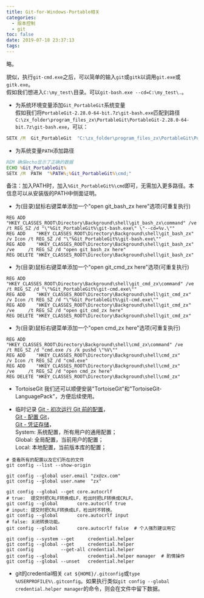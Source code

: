 ```yaml
---
title: Git-for-Windows-Portable相关
categories:
  - 版本控制
  - git
toc: false
date: 2019-07-18 23:37:13
tags:
---
```

略。
<!-- more -->

貌似，执行`git-cmd.exe`之后，可以简单的输入`git`或`gitk`以调用`git.exe`或`gitk.exe`。  
假如我们想进入`C:\my_test\`目录。可以`git-bash.exe --cd=C:\my_test\.`。  

* 为系统环境变量添加`Git_PortableGit`系统变量  
假如我们将`PortableGit-2.28.0-64-bit.7z\git-bash.exe`匹配到路径`C:\zx_folder\program_files_zx\PortableGit\PortableGit-2.28.0-64-bit.7z\git-bash.exe`，可以：
```bat
SETX /M  Git_PortableGit  "C:\zx_folder\program_files_zx\PortableGit\PortableGit-2.28.0-64-bit.7z"
```

* 为系统变量`PATH`添加路径  
```bat
REM 确保echo显示了正确的数据
ECHO %Git_PortableGit%
SETX /M  PATH  "%PATH%;%Git_PortableGit%\cmd;"
```
备注：加入PATH时，加入`%Git_PortableGit%\cmd`即可，无需加入更多路径。本信息可以从安装版的PATH中侧面证明。

* 为(目录)鼠标右键菜单添加一个"open git_bash_zx here"选项(可重复执行)
```
REG ADD    "HKEY_CLASSES_ROOT\Directory\Background\shell\git_bash_zx\command" /ve     /t REG_SZ /d "\"%Git_PortableGit%\git-bash.exe\" \"--cd=%v.\""
REG ADD    "HKEY_CLASSES_ROOT\Directory\Background\shell\git_bash_zx"         /v Icon /t REG_SZ /d "\"%Git_PortableGit%\git-bash.exe\""
REG ADD    "HKEY_CLASSES_ROOT\Directory\Background\shell\git_bash_zx"         /ve     /t REG_SZ /d "open git_bash_zx here"
REG DELETE "HKEY_CLASSES_ROOT\Directory\Background\shell\git_bash_zx"
```

* 为(目录)鼠标右键菜单添加一个"open git_cmd_zx here"选项(可重复执行)
```
REG ADD    "HKEY_CLASSES_ROOT\Directory\Background\shell\git_cmd_zx\command" /ve     /t REG_SZ /d "\"%Git_PortableGit%\git-cmd.exe\""
REG ADD    "HKEY_CLASSES_ROOT\Directory\Background\shell\git_cmd_zx"         /v Icon /t REG_SZ /d "\"%Git_PortableGit%\git-cmd.exe\""
REG ADD    "HKEY_CLASSES_ROOT\Directory\Background\shell\git_cmd_zx"         /ve     /t REG_SZ /d "open git_cmd_zx here"
REG DELETE "HKEY_CLASSES_ROOT\Directory\Background\shell\git_cmd_zx"
```

* 为(目录)鼠标右键菜单添加一个"open cmd_zx here"选项(可重复执行)
```
REG ADD    "HKEY_CLASSES_ROOT\Directory\Background\shell\cmd_zx\command" /ve     /t REG_SZ /d "cmd.exe /s /k pushd \"%V\""
REG ADD    "HKEY_CLASSES_ROOT\Directory\Background\shell\cmd_zx"         /v Icon /t REG_SZ /d "cmd.exe"
REG ADD    "HKEY_CLASSES_ROOT\Directory\Background\shell\cmd_zx"         /ve     /t REG_SZ /d "open cmd_zx here"
REG DELETE "HKEY_CLASSES_ROOT\Directory\Background\shell\cmd_zx"
```

* TortoiseGit
我们还可以顺便安装"TortoiseGit"和"TortoiseGit-LanguagePack"，方便后续使用。

* 临时记录
[Git - 初次运行 Git 前的配置](https://git-scm.com/book/zh/v2/起步-初次运行-Git-前的配置)，  
[Git - 配置 Git](https://git-scm.com/book/zh/v2/自定义-Git-配置-Git)，  
[Git - 凭证存储](https://git-scm.com/book/zh/v2/Git-工具-凭证存储)，  
System: 系统配置，所有用户的通用配置；  
Global: 全局配置，当前用户的配置；  
 Local: 本地配置，当前版本库的配置；  
```shell
# 查看所有的配置以及它们所在的文件
git config --list --show-origin

git config --global user.email "zx@zx.com"
git config --global user.name  "zx"

git config --global --get core.autocrlf
# true:  提交时把CRLF转换成LF，检出时把LF转换成CRLF。
git config --global       core.autocrlf true
# input: 提交时把CRLF转换成LF，检出时不转换。
git config --global       core.autocrlf input
# false: 关闭转换功能。
git config --global       core.autocrlf false  # 个人强烈建议用它

git config --system --get     credential.helper
git config --global --get     credential.helper
git config          --get-all credential.helper
git config --global           credential.helper manager  # 酌情操作
git config --global --unset   credential.helper
```

* git的credential相关
`cat ${HOME}/.gitconfig`或`type %USERPROFILE%\.gitconfig`。如果执行类似`git config --global credential.helper manager`的命令，则会在文件中留下数据。
